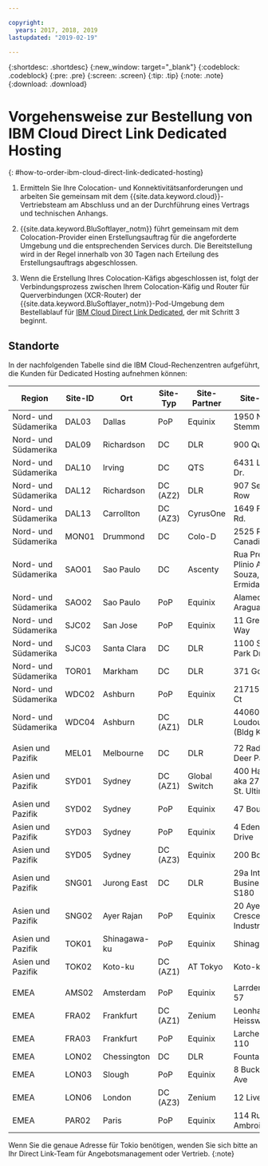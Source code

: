 ```yaml
---

copyright:
  years: 2017, 2018, 2019
lastupdated: "2019-02-19"

---
```


{:shortdesc: .shortdesc}
{:new_window: target="_blank"}
{:codeblock: .codeblock}
{:pre: .pre}
{:screen: .screen}
{:tip: .tip}
{:note: .note}
{:download: .download}

# Vorgehensweise zur Bestellung von IBM Cloud Direct Link Dedicated Hosting
{: #how-to-order-ibm-cloud-direct-link-dedicated-hosting}

1. Ermitteln Sie Ihre Colocation- und Konnektivitätsanforderungen und arbeiten Sie gemeinsam mit dem {{site.data.keyword.cloud}}-Vertriebsteam am Abschluss und an der Durchführung eines Vertrags und technischen Anhangs. 
2. {{site.data.keyword.BluSoftlayer_notm}} führt gemeinsam mit dem Colocation-Provider einen Erstellungsauftrag für die angeforderte Umgebung und die entsprechenden Services durch. Die Bereitstellung wird in der Regel innerhalb von 30 Tagen nach Erteilung des Erstellungsauftrags abgeschlossen.

3. Wenn die Erstellung Ihres Colocation-Käfigs abgeschlossen ist, folgt der Verbindungsprozess zwischen Ihrem Colocation-Käfig und Router für Querverbindungen (XCR-Router) der {{site.data.keyword.BluSoftlayer_notm}}-Pod-Umgebung dem Bestellablauf für [IBM Cloud Direct Link Dedicated](/docs/infrastructure/direct-link?topic=direct-link-how-to-order-ibm-cloud-direct-link-dedicated), der mit Schritt 3 beginnt.

## Standorte

In der nachfolgenden Tabelle sind die IBM Cloud-Rechenzentren aufgeführt, die Kunden für Dedicated Hosting aufnehmen können:

| Region | Site-ID | Ort | Site-Typ | Site-Partner | Site-Adresse |
|-------|-------|-------|-------|-------|-------|
| Nord- und Südamerika | DAL03 | Dallas |	PoP |	Equinix |	1950 N. Stemmons |
| Nord- und Südamerika | DAL09 | Richardson | DC | DLR | 900 Quality Way |
| Nord- und Südamerika | DAL10 | Irving | DC | QTS | 6431 Longhorn Dr. |
| Nord- und Südamerika | DAL12 | Richardson |	DC (AZ2) | DLR | 907 Security Row |
| Nord- und Südamerika | DAL13 | Carrollton | DC (AZ3) | CyrusOne | 1649 Frankford Rd. |
| Nord- und Südamerika | MON01 | Drummond  | DC | Colo-D  | 2525 Rue Canadien |
| Nord- und Südamerika | SAO01 | Sao Paulo | DC | Ascenty | Rua Presbitero Plinio Alves de Souza, 757 J. Ermida II, Jundial|
| Nord- und Südamerika | SAO02 | Sao Paulo | PoP | Equinix | Alameda Araguaia |
| Nord- und Südamerika | SJC02 | San Jose |	PoP |	Equinix |	11 Great Oaks Way |
| Nord- und Südamerika | SJC03 | Santa Clara | DC | DLR | 1100 Space Park Drive |
| Nord- und Südamerika | TOR01 | Markham | DC | DLR | 371 Gough Rd. |
| Nord- und Südamerika | WDC02 | Ashburn | PoP | Equinix | 21715 Filigree Ct |
| Nord- und Südamerika | WDC04 | Ashburn | DC (AZ1) | DLR | 44060 Digital Loudoun Plaza (Bldg K) |
|  |  |  |  |  |  |
| Asien und Pazifik | MEL01 |  Melbourne  |  DC |  DLR |  72 Radnor Drive, Deer Park |
| Asien und Pazifik |  SYD01 |  Sydney | DC (AZ1) | Global Switch  |  400 Harris Street aka 273 Pyrmont St. Ultimo |
| Asien und Pazifik |	SYD02 |	 Sydney |	PoP |	Equinix |	47 Bourke Rd |
| Asien und Pazifik |	SYD03 |	 Sydney |	PoP |	Equinix |	4 Eden Park Drive |
| Asien und Pazifik |	SYD05 |	 Sydney |	DC (AZ3) |	Equinix |	200 Bourke Rd |
| Asien und Pazifik |  SNG01 |  Jurong East |  DC | DLR |  29a International Business Park, S180 |
| Asien und Pazifik |  SNG02 |	Ayer Rajan	| PoP |	Equinix |	20 Ayer Rajan Crescent Industrial Park |
| Asien und Pazifik | TOK01 |	Shinagawa-ku | PoP | Equinix |	Shinagawa-ku |
| Asien und Pazifik | TOK02  |  Koto-ku | DC (AZ1) | AT Tokyo  |  Koto-ku |
|  |  |  |  |  |  |
| EMEA | AMS02 |	Amsterdam |	PoP |	Equinix |	Larrderhoogtweg 57 |
| EMEA | FRA02  | Frankfurt |  DC (AZ1) | Zenium   | Leonhard - Heisswolf Str. 4 |
| EMEA | FRA03 |	Frankfurt |	PoP |	Equinix |	Larchenstrasse 110 |
| EMEA | LON02  | Chessington | DC  | DLR  |  Fountain Court |
| EMEA | LON03 | Slough |	PoP |	Equinix |	8 Buckingham Ave |
| EMEA | LON06 | London |	DC (AZ3) |	Zenium |	12 Liverpool Rd |
| EMEA | PAR02 | Paris | PoP | Equinix |	114 Rue Ambroise Croizat |



Wenn Sie die genaue Adresse für Tokio benötigen, wenden Sie sich bitte an Ihr Direct Link-Team für Angebotsmanagement oder Vertrieb.
{:note}
